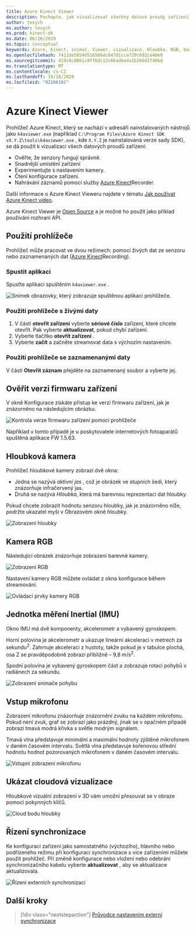 ```yaml
---
title: Azure Kinect Viewer
description: Pochopte, jak vizualizovat všechny datové proudy zařízení pomocí prohlížeče Azure Kinect.
author: tesych
ms.author: tesych
ms.prod: kinect-dk
ms.date: 06/26/2019
ms.topic: conceptual
keywords: Azure, Kinect, snímač, Viewer, vizualizace, Hloubka, RGB, barva, imu, zvuk, mikrofon, Point Cloud
ms.openlocfilehash: f411de5854d516586dc64701cca729c692ce40e0
ms.sourcegitcommit: 419c8c8061c0ff6dc12c66ad6eda1b266d2f40bd
ms.translationtype: MT
ms.contentlocale: cs-CZ
ms.lasthandoff: 10/18/2020
ms.locfileid: "92166101"
---
```

# <a name="azure-kinect-viewer"></a>Azure Kinect Viewer

Prohlížeč Azure Kinect, který se nachází v adresáři nainstalovaných nástrojů jako `k4aviewer.exe` (například `C:\Program Files\Azure Kinect SDK vX.Y.Z\tools\k4aviewer.exe` , kde `X.Y.Z` je nainstalovaná verze sady SDK), se dá použít k vizualizaci všech datových proudů zařízení:

* Ověřte, že senzory fungují správně.
* Snadnější umístění zařízení
* Experimentujte s nastavením kamery.
* Čtení konfigurace zařízení.
* Nahrávání záznamů pomocí služby [Azure Kinect](azure-kinect-recorder.md)Recorder.

Další informace o Azure Kinect Vieweru najdete v tématu [Jak používat Azure Kinect video](https://www.microsoft.com/videoplayer/embed/RE3hNwG).

Azure Kinect Viewer je [Open Source](https://github.com/microsoft/Azure-Kinect-Sensor-SDK/tree/develop/tools/k4aviewer) a je možné ho použít jako příklad používání rozhraní API.

## <a name="use-viewer"></a>Použití prohlížeče

Prohlížeč může pracovat ve dvou režimech: pomocí živých dat ze senzoru nebo zaznamenaných dat ([Azure Kinect](azure-kinect-recorder.md)Recording).

### <a name="start-application"></a>Spustit aplikaci

Spusťte aplikaci spuštěním `k4aviewer.exe` .

![Snímek obrazovky, který zobrazuje spuštěnou aplikaci prohlížeče.](./media/how-to-guides/open-viewer.png)

### <a name="use-the-viewer-with-live-data"></a>Použití prohlížeče s živými daty

1. V části **otevřít zařízení** vyberte **sériové číslo** zařízení, které chcete otevřít. Pak vyberte **aktualizovat**, pokud chybí zařízení.
2. Vyberte tlačítko **otevřít zařízení** .
3. Vyberte **začít** a začněte streamovat data s výchozím nastavením.

### <a name="use-the-viewer-with-recorded-data"></a>Použití prohlížeče se zaznamenanými daty

V části **Otevřít záznam** přejděte na zaznamenaný soubor a vyberte jej.

## <a name="check-device-firmware-version"></a>Ověřit verzi firmwaru zařízení

V okně Konfigurace získáte přístup ke verzi firmwaru zařízení, jak je znázorněno na následujícím obrázku.

![Kontrola verze firmwaru zařízení pomocí prohlížeče](./media/how-to-guides/check-firmware-update.png)

Například v tomto případě je u poskytovatele internetových fotoaparátů spuštěná aplikace FW 1.5.63.

## <a name="depth-camera"></a>Hloubková kamera

Prohlížeč hloubkové kamery zobrazí dvě okna:

* Jedna se nazývá *aktivní jas* , což je obrázek ve stupních šedi, který znázorňuje infračervený jas.
* Druhá se nazývá *Hloubka*, která má barevnou reprezentaci dat hloubky.

Pokud chcete zobrazit hodnotu senzoru hloubky, jak je znázorněno níže, podržte ukazatel myši v Obrazovém okně hloubky.

![Zobrazení hloubky](./media/how-to-guides/depth-camera.png)

## <a name="rgb-camera"></a>Kamera RGB

Následující obrázek znázorňuje zobrazení barevné kamery.

![Zobrazení RGB](./media/how-to-guides/viewer-rgb-camera.png)

Nastavení kamery RGB můžete ovládat z okna konfigurace během streamování.

![Ovládací prvky kamery RGB](./media/how-to-guides/rgb-camera-settings.png)

## <a name="inertial-measurement-unit-imu"></a>Jednotka měření Inertial (IMU)

Okno IMU má dvě komponenty, akcelerometr a vybavený gyroskopem.

Horní polovina je akcelerometr a ukazuje lineární akceleraci v metrech za sekundu<sup>2</sup>.  Zahrnuje akceleraci z hustoty, takže pokud je v tabulce plochá, osa Z se pravděpodobně zobrazí přibližně – 9,8 m/s<sup>2</sup>.

Spodní polovina je vybavený gyroskopem část a zobrazuje rotaci pohybů v radiánech za sekundu.

![Zobrazení snímače pohybu](./media/how-to-guides/viewer-mu-settings.png)

## <a name="microphone-input"></a>Vstup mikrofonu

Zobrazení mikrofonu znázorňuje znázornění zvuku na každém mikrofonu. Pokud není zvuk, graf se zobrazí jako prázdný, jinak se v opačném případě zobrazí tmavá modrá křivka s světle modrým signálem.

Tmavá vlna představuje minimální a maximální hodnoty zjištěné mikrofonem v daném časovém intervalu. Světlá vlna představuje kořenovou střední hodnotu hodnot pozorovaných mikrofonem v daném časovém intervalu.

![Vstupní zobrazení mikrofonu](./media/how-to-guides/microphone-data.png)

## <a name="point-cloud-visualization"></a>Ukázat cloudová vizualizace

Hloubkové vizuální zobrazení v 3D vám umožní přesouvat se v obraze pomocí pokynných klíčů.

![Cloud bodu hloubky](./media/how-to-guides/depth-point-cloud.png)

## <a name="synchronization-control"></a>Řízení synchronizace

Ke konfiguraci zařízení jako samostatného (výchozího), hlavního nebo podřízeného režimu při konfiguraci synchronizace s více zařízeními můžete použít prohlížeč.
Při změně konfigurace nebo vložení nebo odebrání synchronizačního kabelu vyberte **aktualizovat** , aby se aktualizace aktualizovala.

![Řízení externích synchronizací](./media/how-to-guides/sync-control.png)

## <a name="next-steps"></a>Další kroky

> [!div class="nextstepaction"]
>[Průvodce nastavením externí synchronizace](https://support.microsoft.com/help/4494429/sync-multiple-azure-kinect-dk-devices)
